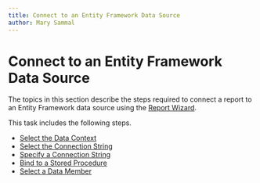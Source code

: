 ```yaml
---
title: Connect to an Entity Framework Data Source
author: Mary Sammal
---
```

# Connect to an Entity Framework Data Source
The topics in this section describe the steps required to connect a report to an Entity Framework data source using the [Report Wizard](../data-bound-report.md).

This task includes the following steps.
* [Select the Data Context](connect-to-an-entity-framework-data-source/select-the-data-context.md)
* [Select the Connection String](connect-to-an-entity-framework-data-source/select-the-connection-string.md)
* [Specify a Connection String](connect-to-an-entity-framework-data-source/specify-a-connection-string.md)
* [Bind to a Stored Procedure](connect-to-an-entity-framework-data-source/bind-to-a-stored-procedure.md)
* [Select a Data Member](connect-to-an-entity-framework-data-source/select-a-data-member.md)